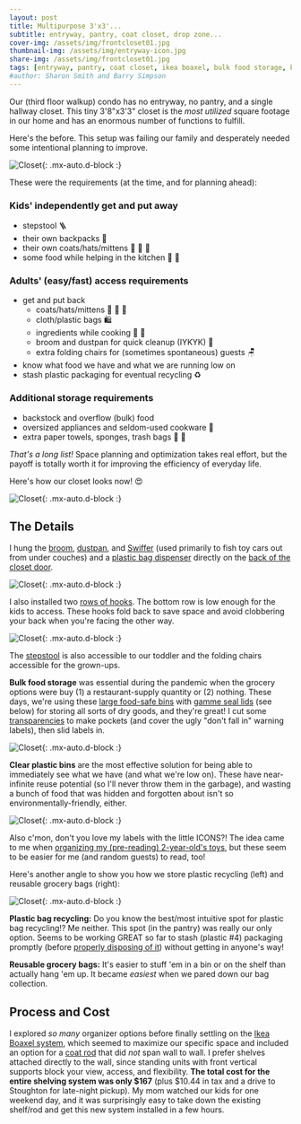 ```yaml
---
layout: post
title: Multipurpose 3'x3'...
subtitle: entryway, pantry, coat closet, drop zone...
cover-img: /assets/img/frontcloset01.jpg
thumbnail-img: /assets/img/entryway-icon.jpg
share-img: /assets/img/frontcloset01.jpg
tags: [entryway, pantry, coat closet, ikea boaxel, bulk food storage, kids storage, labels]
#author: Sharon Smith and Barry Simpson
---
```


Our (third floor walkup) condo has no entryway, no pantry, and a single hallway closet. This tiny 3'8"x3'3" closet is the 
*most utilized* square footage in our home and has an enormous number of functions to fulfill. 

Here's the before. This setup was  failing our family and desperately needed some intentional planning to improve.

![Closet](../assets/img/frontcloset07.jpg){: .mx-auto.d-block :}

These were the requirements (at the time, and for planning ahead): 

### Kids' independently get and put away
* stepstool :ladder:
* their own backpacks :school_satchel:
* their own coats/hats/mittens :coat: :gloves: :scarf:
* some food while helping in the kitchen :canned_food: :salt:

### Adults' (easy/fast) access requirements
* get and put back
  * coats/hats/mittens :coat: :gloves: :scarf:
  * cloth/plastic bags :shopping:
  * ingredients while cooking :rice: :peanuts:
  * broom and dustpan for quick cleanup (IYKYK) :broom:
  * extra folding chairs for (sometimes spontaneous) guests :chair:
* know what food we have and what we are running low on
* stash plastic packaging for eventual recycling :recycle:

### Additional storage requirements
* backstock and overflow (bulk) food
* oversized appliances and seldom-used cookware :electric_plug:
* extra paper towels, sponges, trash bags :roll_of_paper: :sponge:

*That's a long list!* Space planning and optimization takes real effort, but the payoff is totally worth it for 
improving the efficiency of everyday life. 

Here's how our closet looks now! :heart_eyes:

![Closet](../assets/img/frontcloset01.jpg){: .mx-auto.d-block :}

## The Details

I hung the [broom](https://www.amazon.com/OXO-Good-Grips-Angle-Broom/dp/B00940DUFY), 
[dustpan](https://www.amazon.com/OXO-Grips-Dustpan-Brush-White/dp/B00004OCL4/), and 
[Swiffer](https://www.amazon.com/MOP-Dry-Wet-Starter-KIT/dp/B0CG4S4ZGQ/) (used primarily to fish toy cars out from under couches) and a 
[plastic bag dispenser](https://www.amazon.com/gp/product/B007ZF638G/) directly on the [back of the closet door](https://www.amazon.com/Reliahom-Organization-Storage-Kitchen-Organizer/dp/B095RQ1F3T).

![Closet](../assets/img/frontcloset06.jpg){: .mx-auto.d-block :}

I also installed two [rows of hooks](https://www.amazon.com/gp/product/B08TLX2Y75/). The bottom row is low enough for the kids to access. These hooks fold back to save space and avoid clobbering your back when you're facing the other way.

![Closet](../assets/img/frontcloset05.jpg){: .mx-auto.d-block :}

The [stepstool](https://www.containerstore.com/s/garage-and-shelving/stepstools-and-ladders/premium-folding-step-stool/12d?productId=10031897) is also accessible to our toddler and the folding chairs accessible for the grown-ups.

**Bulk food storage** was essential during the pandemic when the grocery options were buy (1) a restaurant-supply quantity or (2) nothing. 
These days, we're using these [large food-safe bins](https://www.amazon.com/gp/product/B01BLKPDHM/) with [gamme seal lids](https://www.amazon.com/gp/product/B005CJVME2) (see below) for storing all sorts 
of dry goods, and they're great! 
I cut some [transparencies](https://www.amazon.com/dp/B091BVB3GF) to make pockets (and cover the ugly "don't fall in" warning labels), then slid labels in.

![Closet](../assets/img/frontcloset04.jpg){: .mx-auto.d-block :}

**Clear plastic bins** are the most effective solution for being able to immediately see what we have (and what we're low on). 
These have near-infinite reuse potential (so I'll never throw them in the garbage), and wasting a bunch of food that was hidden and forgotten about isn't so environmentally-friendly, either. 

![Closet](../assets/img/frontcloset03.jpg){: .mx-auto.d-block :}

Also c'mon, don't you love my labels with the little ICONS?! The idea came to me when [organizing my (pre-reading) 2-year-old's toys](../2022-12-30-toys), 
but these seem to be easier for me (and random guests) to read, too!

Here's another angle to show you how we store plastic recycling (left) and reusable grocery bags (right):

![Closet](../assets/img/frontcloset02.jpg){: .mx-auto.d-block :}

**Plastic bag recycling:** Do you know the best/most intuitive spot for plastic bag recycling!? Me neither. This spot (in the pantry) was really our only option.
Seems to be working GREAT so far to stash (plastic #4) packaging promptly (before [properly disposing of it](https://www.cambridgema.gov/Departments/publicworks/getridofitright#!rc-cpage=463661)) without getting in anyone's way!

**Reusable grocery bags:** It's easier to stuff 'em in a bin or on the shelf than actually hang 'em up. 
It became *easiest* when we pared down our bag collection. 

## Process and Cost

I explored *so many* organizer options before finally settling on the [Ikea Boaxel system](https://www.ikea.com/us/en/cat/boaxel-system-47394/), which seemed to maximize 
our specific space and included an option for a [coat rod](https://www.ikea.com/us/en/p/boaxel-clothes-rail-white-90448741/) that did *not* span wall to wall. 
I prefer shelves attached directly to the wall, since standing units with front vertical supports block your view, access, and flexibility. 
**The total cost for the entire shelving system was only $167** (plus $10.44 in tax and a drive to Stoughton for late-night pickup). My mom watched our kids for one weekend day, and
it was surprisingly easy to take down the existing shelf/rod and get this new system installed in a few hours.